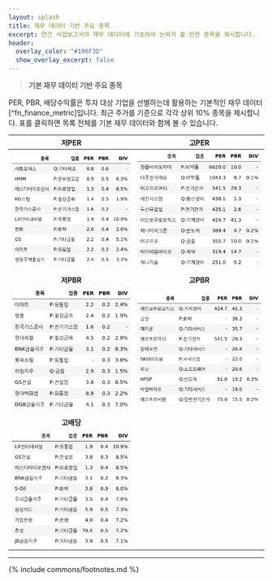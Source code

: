 ```yaml
---
layout: splash
title: 재무 데이터 기반 주요 종목
excerpt: 연간 사업보고서의 재무 데이터에 기초하여 눈여겨 볼 만한 종목을 제시합니다.
header:
  overlay_color: "#196F3D"
  show_overlay_excerpt: false
---
```


> **기본 재무 데이터 기반 주요 종목**

PER, PBR, 배당수익률은 투자 대상 기업을 선별하는데 활용하는 기본적인 재무 데이터[^fn_finance_metric]입니다.
최근 주가를 기준으로 각각 상위 10% 종목을 제시합니다. 표를 클릭하면 목록 전체를 기본 재무 데이터와 함께 볼 수 있습니다.


| **저PER** | **고PER** |
| :---: | :---: |
| [![저PER 상위 10%](/fn/images/fn_low_per_table10.png)](/fn/fn_low_per/) | [![고PER 상위 10%](/fn/images/fn_high_per_table10.png)](/fn/fn_high_per/) |
|   |   |
| **저PBR** | **고PBR** |
| [![저PBR 상위 10%](/fn/images/fn_low_pbr_table10.png)](/fn/fn_low_pbr/) | [![고PBR 상위 10%](/fn/images/fn_high_pbr_table10.png)](/fn/fn_high_pbr/) |
|   |   |
| **고배당** |   |
| [![고배당 상위 10%](/fn/images/fn_high_div_table10.png)](/fn/fn_high_div/) |   |


---
{% include commons/footnotes.md %}
